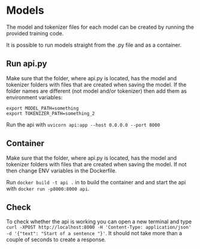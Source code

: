 # Models

The model and tokenizer files for each model can be created by running the provided training code.

It is possible to run models straight from the .py file and as a container.

## Run api.py

Make sure that the folder, where api.py is located, has the model and tokenizer folders with files that are created when saving the model. If the folder names are different (not model and/or tokenizer) then add them as environment variables:

```
export MODEL_PATH=something
export TOKENIZER_PATH=something_2
```

Run the api with `uvicorn api:app --host 0.0.0.0 --port 8000`

## Container

Make sure that the folder, where api.py is located, has the model and tokenizer folders with files that are created when saving the model.
If not then change ENV variables in the Dockerfile.

Run `docker build -t api .` in to build the container and and start the api with `docker run -p8000:8000 api`.

## Check

To check whether the api is working you can open a new terminal and type `curl -XPOST http://localhost:8000 -H 'Content-Type: application/json' -d '{"text": "Start of a sentence "}'`. It should not take more than a couple of seconds to create a response.


